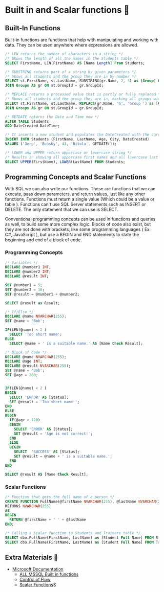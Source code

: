 # Built in and Scalar functions 👘

## Built-In Functions

Built-in functions are functions that help with manipulating and working with data. They can be used anywhere where expressions are allowed. 

```sql
/* LEN returns the number of characters in a string */
/* Shows the length of all the names in the Students table */
SELECT FirstName, LEN(FirstName) AS [Name Length] From Students;

/* SUBSTRING returns part of a string by given parameters */
/* Shows all students and the group they are in by number */
SELECT st.FirstName, st.LastName, SUBSTRING(gr.Name, 2, 3) as [Group] FROM Students AS st
JOIN Groups AS gr ON st.GroupId = gr.GroupId;

/* REPLACE returns a processed value that is partly or fully replaced */
/* Shows all students and the group they are in, marking all groups with Group in front of them */
SELECT st.FirstName, st.LastName, REPLACE(gr.Name, 'G', 'Group ') as [Group] FROM Students AS st
JOIN Groups AS gr ON st.GroupId = gr.GroupId;

/* GETDATE returns the Date and Time now */
ALTER TABLE Students
ADD DateCreated DateTime;

/* It inserts a new student and populates the DateCreated with the current date and time */
INSERT INTO Students (FirstName, LastName, Age, City, DateCreated)
VALUES ('Derp', 'Bobsky', 43, 'Bitola', GETDATE());

/* LOWER and UPPER return uppercase or lowercase string */
/* Results in showing all uppercase first names and all lowercase last names */
SELECT UPPER(FirstName), LOWER(LastName) FROM Students;
```

## Programming Concepts and Scalar Functions

With SQL we can also write our functions. These are functions that we can execute, pass down parameters, and return values, just like any other functions. Functions must return a single value (Which could be a value or table ). Functions can't use SQL Server statements such as INSERT or DELETE. The only statement that we can use is SELECT.

Conventional programming concepts can be used in functions and queries as well, to build some more complex logic. Blocks of code also exist, but they are not done with brackets, like some programming languages ( Ex: C#, JavaScript ), but use a BEGIN and END statements to state the beginning and end of a block of code.

### Programming Concepts

```sql
/* Variables */
DECLARE @number1 INT;
DECLARE @number2 INT;
DECLARE @result INT;

SET @number1 = 5;
SET @number2 = 10;
SET @result = @number1 + @number2;

SELECT @result as Result;

/* If/Else */
DECLARE @name NVARCHAR(255);
SET @name = 'Bob';

IF(LEN(@name) < 2 )
  SELECT 'Too short name';
ELSE 
  SELECT @name + ' is a suitable name.' AS [Name Check Result];

/* Block of Code */
DECLARE @name NVARCHAR(255);
DECLARE @age INT;
DECLARE @result NVARCHAR(255);
SET @name = 'Bob';
SET @age = 200;


IF(LEN(@name) < 2 )
BEGIN
  SELECT 'ERROR' AS [Status];
  SET @result = 'Too short name!';
END
ELSE 
BEGIN
  IF(@age > 120)
  BEGIN
    SELECT 'ERROR' AS [Status];
    SET @result = 'Age is not correct!';
  END
  ELSE
  BEGIN
    SELECT  'SUCCESS' AS [Status];
    SET @result = @name + ' is a suitable name.';
  END
END

SELECT @result AS [Name Check Result];
```

### Scalar Functions

```sql
/* Function that gets the full name of a person */
CREATE FUNCTION FullName(@firstName NVARCHAR(255), @lastName NVARCHAR(255))
RETURNS NVARCHAR(255)
AS
BEGIN
  RETURN @firstName + ' ' + @lastName
END;

/* Calling a Scalar function to Students and Trainers table */
SELECT dbo.FullName(FirstName, LastName) as [Student Full Name] FROM Students;
SELECT dbo.FullName(FirstName, LastName) as [Student Full Name] FROM Trainers;
```

## Extra Materials 📘

- [Microsoft Documentation](https://docs.microsoft.com/en-us/sql/t-sql/language-reference?view=sql-server-ver15)
  - [ALL MSSQL Built in functions](https://docs.microsoft.com/en-us/sql/t-sql/functions/functions?view=sql-server-ver15)
  - [Control of Flow](https://docs.microsoft.com/en-us/sql/t-sql/language-elements/control-of-flow?view=sql-server-ver15)
  - [Scalar Functions](https://docs.microsoft.com/en-us/sql/t-sql/statements/create-function-transact-sql?view=sql-server-ver15)S